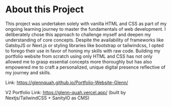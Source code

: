 # About this Project

This project was undertaken solely with vanilla HTML and CSS as part of my ongoing learning journey to master the fundamentals of web development. I deliberately chose this approach to challenge myself and deepen my understanding of core concepts. Despite the availability of frameworks like GatsbyJS or Next.js or styling libraries like bootstrap or tailwindcss, I opted to forego their use in favor of honing my skills with raw code. Building my portfolio website from scratch using only HTML and CSS has not only allowed me to grasp essential concepts more thoroughly but has also empowered me to craft a personalized, unique digital presence reflective of my journey and skills.

Link: https://glennquah.github.io/Portfolio-Website-Glenn/

V2 Portfolio Link: https://glenn-quah.vercel.app/ (built by Nextjs/TailwindCSS + SanityIO as CMS)
